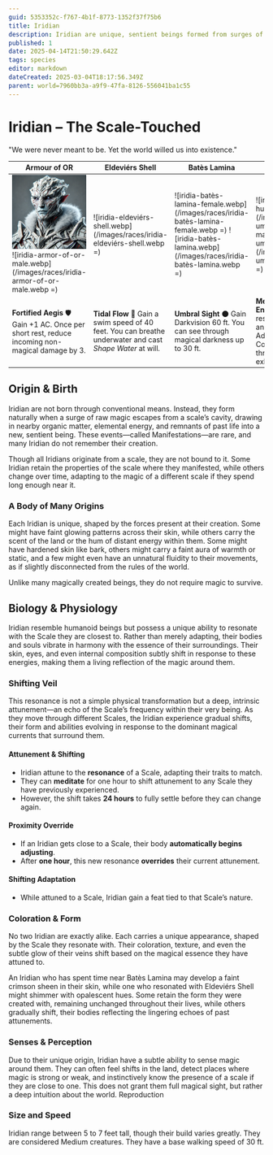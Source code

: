 ```yaml
---
guid: 5353352c-f767-4b1f-8773-1352f37f75b6
title: Iridian
description: Iridian are unique, sentient beings formed from surges of magic and organic matter, resonating with magical scales and shifting their abilities in response.
published: 1
date: 2025-04-14T21:50:29.642Z
tags: species
editor: markdown
dateCreated: 2025-03-04T18:17:56.349Z
parent: world=7960bb3a-a9f9-47fa-8126-556041ba1c55
---
```


# Iridian – The Scale-Touched
"We were never meant to be. Yet the world willed us into existence."

| Armour of OR | Eldeviérs Shell | Batès Lamina | Umperas Hull | The Asara Plate | The Ornite Ring | ?
|-----------|-----------|-----------|-----------|-----------|-----------|-----------|
| ![iridia-armor-of-or.webp](/images/races/iridia-armor-of-or.webp) ![iridia-armor-of-or-male.webp](/images/races/iridia-armor-of-or-male.webp  =) | ![iridia-eldeviérs-shell.webp](/images/races/iridia-eldeviérs-shell.webp =)   | ![iridia-batès-lamina-female.webp](/images/races/iridia-batès-lamina-female.webp =) ![iridia-batès-lamina.webp](/images/races/iridia-batès-lamina.webp =)   | ![iridia-umperas-hull-male.webp](/images/races/iridia-umperas-hull-male.webp =) ![iridia-umperas-hull.webp](/images/races/iridia-umperas-hull.webp =) | ![iridia-asara-plate.webp](/images/races/iridia-asara-plate.webp =) | ![iridia-obsidian-crest-female.webp](/images/races/iridia-obsidian-crest-female.webp =) ![iridia-obsidian-crest-male.webp](/images/races/iridia-obsidian-crest-male.webp =)|?|
| **Fortified Aegis** 🛡️ Gain +1 AC. Once per short rest, reduce incoming non-magical damage by 3. | **Tidal Flow** 🌊 Gain a swim speed of 40 feet. You can breathe underwater and cast *Shape Water* at will. | **Umbral Sight** 🌑 Gain Darkvision 60 ft. You can see through magical darkness up to 30 ft. | **Mechanized Endurance** ⚙️ Gain resistance to poison and disease. Advantage on Constitution saving throws vs. exhaustion. | **Asara’s Flow** Once per long rest you can make your body fluid moving through any gap | **Unstable Essence** ❓ Your abilities shift unpredictably. Roll 1d8 at dawn to determine your daily effect.|?|

## Origin & Birth
Iridian are not born through conventional means. Instead, they form naturally when a surge of raw magic escapes from a scale’s cavity, drawing in nearby organic matter, elemental energy, and remnants of past life into a new, sentient being. These events—called Manifestations—are rare, and many Iridian do not remember their creation.

Though all Iridians originate from a scale, they are not bound to it. Some Iridian retain the properties of the scale where they manifested, while others change over time, adapting to the magic of a different scale if they spend long enough near it.

### A Body of Many Origins
Each Iridian is unique, shaped by the forces present at their creation. Some might have faint glowing patterns across their skin, while others carry the scent of the land or the hum of distant energy within them. Some might have hardened skin like bark, others might carry a faint aura of warmth or static, and a few might even have an unnatural fluidity to their movements, as if slightly disconnected from the rules of the world.

Unlike many magically created beings, they do not require magic to survive.

## Biology & Physiology

Iridian resemble humanoid beings but possess a unique ability to resonate with the Scale they are closest to. Rather than merely adapting, their bodies and souls vibrate in harmony with the essence of their surroundings. Their skin, eyes, and even internal composition subtly shift in response to these energies, making them a living reflection of the magic around them.

###  **Shifting Veil**
This resonance is not a simple physical transformation but a deep, intrinsic attunement—an echo of the Scale’s frequency within their very being. As they move through different Scales, the Iridian experience gradual shifts, their form and abilities evolving in response to the dominant magical currents that surround them.

#### **Attunement & Shifting**
- Iridian attune to the **resonance** of a Scale, adapting their traits to match.  
- They can **meditate** for one hour to shift attunement to any Scale they have previously experienced.  
- However, the shift takes **24 hours** to fully settle before they can change again.  

#### **Proximity Override**
- If an Iridian gets close to a Scale, their body **automatically begins adjusting**.  
- After **one hour**, this new resonance **overrides** their current attunement.  

#### **Shifting Adaptation**
- While attuned to a Scale, Iridian gain a feat tied to that Scale’s nature.  

### Coloration & Form
No two Iridian are exactly alike. Each carries a unique appearance, shaped by the Scale they resonate with. Their coloration, texture, and even the subtle glow of their veins shift based on the magical essence they have attuned to.

An Iridian who has spent time near Batès Lamina may develop a faint crimson sheen in their skin, while one who resonated with Eldeviérs Shell might shimmer with opalescent hues. Some retain the form they were created with, remaining unchanged throughout their lives, while others gradually shift, their bodies reflecting the lingering echoes of past attunements.

### Senses & Perception

Due to their unique origin, Iridian have a subtle ability to sense magic around them. They can often feel shifts in the land, detect places where magic is strong or weak, and instinctively know the presence of a scale if they are close to one.
This does not grant them full magical sight, but rather a deep intuition about the world.
Reproduction

### Size and Speed
Iridian range between 5 to 7 feet tall, though their build varies greatly. They are considered Medium creatures. They have a base walking speed of 30 ft.
